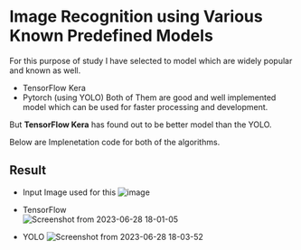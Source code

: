 
# **Image Recognition using Various Known Predefined Models**
For this purpose of study I have selected to model which are widely popular and known as well.
- TensorFlow Kera
- Pytorch (using YOLO)
Both of Them are good and well implemented model which can be used for faster processing and development.

But **TensorFlow Kera** has found out to be better model than the YOLO.

Below are Implenetation code for both of the algorithms.

## Result
- Input Image used for this
![image](https://github.com/shubhamashish33/image-recognition/assets/78084828/10435bd0-c7e4-4fad-8fd1-ad053daaa5a8)


- TensorFlow \
![Screenshot from 2023-06-28 18-01-05](https://github.com/shubhamashish33/image-recognition/assets/78084828/be38dfa7-8f83-4471-8417-369ac5ea0c5d)

- YOLO
![Screenshot from 2023-06-28 18-03-52](https://github.com/shubhamashish33/image-recognition/assets/78084828/8319b66f-d8ef-4634-88ce-209051293b77)
